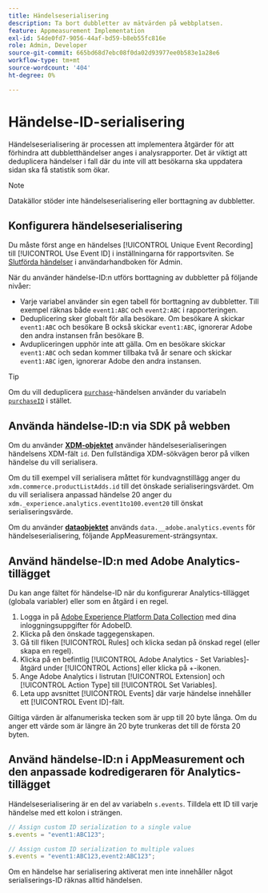 ```yaml
---
title: Händelseserialisering
description: Ta bort dubbletter av mätvärden på webbplatsen.
feature: Appmeasurement Implementation
exl-id: 54de0fd7-9056-44af-bd59-b8eb55fc816e
role: Admin, Developer
source-git-commit: 665bd68d7ebc08f0da02d93977ee0b583e1a28e6
workflow-type: tm+mt
source-wordcount: '404'
ht-degree: 0%

---
```


# Händelse-ID-serialisering

Händelseserialisering är processen att implementera åtgärder för att förhindra att dubbletthändelser anges i analysrapporter. Det är viktigt att deduplicera händelser i fall där du inte vill att besökarna ska uppdatera sidan ska få statistik som ökar.

>[!NOTE]
>
>Datakällor stöder inte händelseserialisering eller borttagning av dubbletter.

## Konfigurera händelseserialisering

Du måste först ange en händelses [!UICONTROL Unique Event Recording] till [!UICONTROL Use Event ID] i inställningarna för rapportsviten. Se [Slutförda händelser](/help/admin/admin/c-manage-report-suites/c-edit-report-suites/conversion-var-admin/c-success-events/success-event.md) i användarhandboken för Admin.

När du använder händelse-ID:n utförs borttagning av dubbletter på följande nivåer:

* Varje variabel använder sin egen tabell för borttagning av dubbletter. Till exempel räknas både `event1:ABC` och `event2:ABC` i rapporteringen.
* Deduplicering sker globalt för alla besökare. Om besökare A skickar `event1:ABC` och besökare B också skickar `event1:ABC`, ignorerar Adobe den andra instansen från besökare B.
* Avdupliceringen upphör inte att gälla. Om en besökare skickar `event1:ABC` och sedan kommer tillbaka två år senare och skickar `event1:ABC` igen, ignorerar Adobe den andra instansen.

>[!TIP]
>
>Om du vill deduplicera [`purchase`](event-purchase.md)-händelsen använder du variabeln [`purchaseID`](../purchaseid.md) i stället.

## Använda händelse-ID:n via SDK på webben

Om du använder [**XDM-objektet**](/help/implement/aep-edge/xdm-var-mapping.md) använder händelseserialiseringen händelsens XDM-fält `id`. Den fullständiga XDM-sökvägen beror på vilken händelse du vill serialisera.

Om du till exempel vill serialisera måttet för kundvagnstillägg anger du `xdm.commerce.productListAdds.id` till det önskade serialiseringsvärdet. Om du vill serialisera anpassad händelse 20 anger du `xdm._experience.analytics.event1to100.event20` till önskat serialiseringsvärde.

Om du använder [**dataobjektet**](/help/implement/aep-edge/data-var-mapping.md) används `data.__adobe.analytics.events` för händelseserialisering, följande AppMeasurement-strängsyntax.

## Använd händelse-ID:n med Adobe Analytics-tillägget

Du kan ange fältet för händelse-ID när du konfigurerar Analytics-tillägget (globala variabler) eller som en åtgärd i en regel.

1. Logga in på [Adobe Experience Platform Data Collection](https://experience.adobe.com/data-collection) med dina inloggningsuppgifter för AdobeID.
2. Klicka på den önskade taggegenskapen.
3. Gå till fliken [!UICONTROL Rules] och klicka sedan på önskad regel (eller skapa en regel).
4. Klicka på en befintlig [!UICONTROL Adobe Analytics - Set Variables]-åtgärd under [!UICONTROL Actions] eller klicka på +-ikonen.
5. Ange Adobe Analytics i listrutan [!UICONTROL Extension] och [!UICONTROL Action Type] till [!UICONTROL Set Variables].
6. Leta upp avsnittet [!UICONTROL Events] där varje händelse innehåller ett [!UICONTROL Event ID]-fält.

Giltiga värden är alfanumeriska tecken som är upp till 20 byte långa. Om du anger ett värde som är längre än 20 byte trunkeras det till de första 20 byten.

## Använd händelse-ID:n i AppMeasurement och den anpassade kodredigeraren för Analytics-tillägget

Händelseserialisering är en del av variabeln `s.events`. Tilldela ett ID till varje händelse med ett kolon i strängen.

```js
// Assign custom ID serialization to a single value
s.events = "event1:ABC123";

// Assign custom ID serialization to multiple values
s.events = "event1:ABC123,event2:ABC123";
```

Om en händelse har serialisering aktiverat men inte innehåller något serialiserings-ID räknas alltid händelsen.
